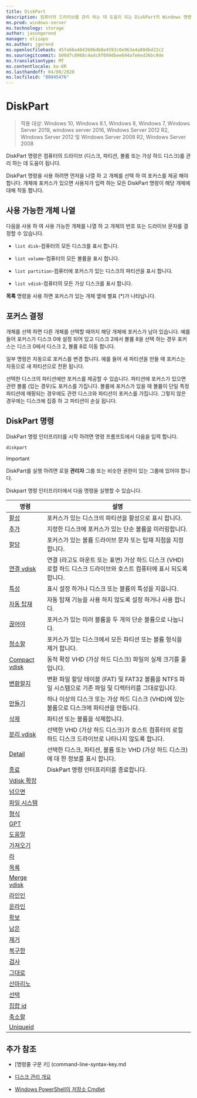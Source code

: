 ```yaml
---
title: DiskPart
description: 컴퓨터의 드라이브를 관리 하는 데 도움이 되는 DiskPart의 Windows 명령 항목입니다.
ms.prod: windows-server
ms.technology: storage
author: jasongerend
manager: elizapo
ms.author: jgerend
ms.openlocfilehash: 45fe66e4843b96db8e4593c0e963e4a80dbd22c2
ms.sourcegitcommit: b00d7c8968c4adc8f699dbee694afe6ed36bc9de
ms.translationtype: MT
ms.contentlocale: ko-KR
ms.lasthandoff: 04/08/2020
ms.locfileid: "80845476"
---
```

# <a name="diskpart"></a>DiskPart

>적용 대상: Windows 10, Windows 8.1, Windows 8, Windows 7, Windows Server 2019, windows server 2016, Windows Server 2012 R2, Windows Server 2012 및 Windows Server 2008 R2, Windows Server 2008

DiskPart 명령은 컴퓨터의 드라이브 (디스크, 파티션, 볼륨 또는 가상 하드 디스크)를 관리 하는 데 도움이 됩니다. 

DiskPart 명령을 사용 하려면 먼저을 나열 하 고 개체를 선택 하 여 포커스를 제공 해야 합니다. 개체에 포커스가 있으면 사용자가 입력 하는 모든 DiskPart 명령이 해당 개체에 대해 작동 합니다.

## <a name="list-the-available-objects"></a>사용 가능한 개체 나열

다음을 사용 하 여 사용 가능한 개체를 나열 하 고 개체의 번호 또는 드라이브 문자를 결정할 수 있습니다.

- `list disk`-컴퓨터의 모든 디스크를 표시 합니다.

- `list volume`-컴퓨터의 모든 볼륨을 표시 합니다.

- `list partition`-컴퓨터에 포커스가 있는 디스크의 파티션을 표시 합니다.

- `list vdisk`-컴퓨터의 모든 가상 디스크를 표시 합니다.

**목록** 명령을 사용 하면 포커스가 있는 개체 옆에 별표 (\*)가 나타납니다.

## <a name="determine-focus"></a>포커스 결정

개체를 선택 하면 다른 개체를 선택할 때까지 해당 개체에 포커스가 남아 있습니다. 예를 들어 포커스가 디스크 0에 설정 되어 있고 디스크 2에서 볼륨 8을 선택 하는 경우 포커스는 디스크 0에서 디스크 2, 볼륨 8로 이동 합니다.

일부 명령은 자동으로 포커스를 변경 합니다. 예를 들어 새 파티션을 만들 때 포커스는 자동으로 새 파티션으로 전환 됩니다.

선택한 디스크의 파티션에만 포커스를 제공할 수 있습니다. 파티션에 포커스가 있으면 관련 볼륨 (있는 경우)도 포커스를 가집니다. 볼륨에 포커스가 있을 때 볼륨이 단일 특정 파티션에 매핑되는 경우에도 관련 디스크와 파티션이 포커스를 가집니다. 그렇지 않은 경우에는 디스크에 집중 하 고 파티션이 손실 됩니다.

## <a name="diskpart-commands"></a>DiskPart 명령

DiskPart 명령 인터프리터를 시작 하려면 명령 프롬프트에서 다음을 입력 합니다.

```
diskpart
```

> [!IMPORTANT]
> DiskPart를 실행 하려면 로컬 **관리자** 그룹 또는 비슷한 권한이 있는 그룹에 있어야 합니다. 

Diskpart 명령 인터프리터에서 다음 명령을 실행할 수 있습니다.

| 명령 | 설명 |
| ------- | ----------- |
| [활성](active.md) | 포커스가 있는 디스크의 파티션을 활성으로 표시 합니다. |
| [추가](add.md) | 지정한 디스크에 포커스가 있는 단순 볼륨을 미러링합니다. |
| [할당](assign.md) | 포커스가 있는 볼륨 드라이브 문자 또는 탑재 지점을 지정합니다. |
| [연결 vdisk](attach-vdisk.md) | 연결 (라고도 마운트 또는 표면) 가상 하드 디스크 (VHD) 로컬 하드 디스크 드라이브와 호스트 컴퓨터에 표시 되도록 합니다. |
| [특성](attributes.md) | 표시 설정 하거나 디스크 또는 볼륨의 특성을 지웁니다. |
| [자동 탑재](automount.md) | 자동 탑재 기능을 사용 하지 않도록 설정 하거나 사용 합니다. | 
| [끊어야](break.md) | 포커스가 있는 미러 볼륨을 두 개의 단순 볼륨으로 나눕니다. |
| [청소할](clean.md) | 포커스가 있는 디스크에서 모든 파티션 또는 볼륨 형식을 제거 합니다. |
| [Compact vdisk](compact-vdisk.md) | 동적 확장 VHD (가상 하드 디스크) 파일의 실제 크기를 줄입니다. |
| [변환할지](convert.md) | 변환 파일 할당 테이블 (FAT) 및 FAT32 볼륨을 NTFS 파일 시스템으로 기존 파일 및 디렉터리를 그대로입니다. |
| [만들기](create.md) | 하나 이상의 디스크 또는 가상 하드 디스크 (VHD)에 있는 볼륨으로 디스크에 파티션을 만듭니다. |
| [삭제](delete.md) | 파티션 또는 볼륨을 삭제합니다. |
| [분리 vdisk](detach-vdisk.md) | 선택한 VHD (가상 하드 디스크)가 호스트 컴퓨터의 로컬 하드 디스크 드라이브로 나타나지 않도록 합니다. |
| [Detail](detail.md) | 선택한 디스크, 파티션, 볼륨 또는 VHD (가상 하드 디스크)에 대 한 정보를 표시 합니다. |
| [종료](exit.md) | DiskPart 명령 인터프리터를 종료합니다. |
| [Vdisk 확장](expand-vdisk.md) | 
| [넘으면](extend.md) | 
| [파일 시스템](filesystems.md) | 
| [형식](format.md) | 
| [GPT](gpt.md) | 
| [도움말](help.md) | 
| [가져오기](import.md) | 
| [라](inactive.md) | 
| [목록](list.md) | 
| [Merge vdisk](merge-vdisk.md) | 
| [라인인](offline.md) | 
| [온라인](online.md) | 
| [확보](recover.md) | 
| [남은](rem.md) | 
| [제거](remove.md) | 
| [복구한](repair.md) | 
| [검사](rescan.md) | 
| [그대로](retain.md) | 
| [산마리노](san.md) | 
| [선택](select.md) | 
| [집합 id](set-id.md) | 
| [축소할](shrink.md) | 
| [Uniqueid](uniqueid.md) | 

## <a name="additional-references"></a>추가 참조

- [명령줄 구문 키] (command-line-syntax-key.md

- [디스크 관리 개요](https://docs.microsoft.com/windows-server/storage/disk-management/overview-of-disk-management)

- [Windows PowerShell의 저장소 Cmdlet](https://docs.microsoft.com/powershell/module/storage/)
